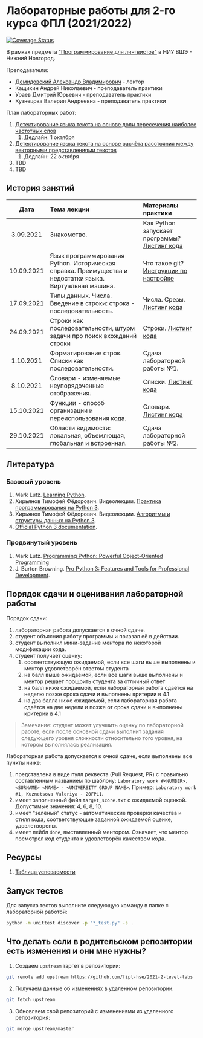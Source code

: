 # Лабораторные работы для 2-го курса ФПЛ (2021/2022)

[![Coverage Status](https://coveralls.io/repos/github/fipl-hse/2021-2-level-labs/badge.svg?branch=main)](https://coveralls.io/github/fipl-hse/2021-2-level-labs?branch=main)

В рамках предмета 
["Программирование для лингвистов"](https://www.hse.ru/edu/courses/476645685) 
в НИУ ВШЭ - Нижний Новгород.

Преподаватели: 

* [Демидовский Александр Владимирович](https://www.hse.ru/staff/demidovs) - лектор
* Кащихин Андрей Николаевич - преподаватель практики
* Ураев Дмитрий Юрьевич - преподаватель практики
* Кузнецова Валерия Андреевна - преподаватель практики

План лабораторных работ:

1. [Детектирование языка текста на основе доли пересечения наиболее частотных слов](./lab_1/lab_1.md)
   1. Дедлайн: 1 октября 
2. [Детектирование языка текста на основе расчёта расстояния между векторными представлениями текстов](./lab_2/lab_2.md)
   1. Дедлайн: 22 октября
3. TBD
4. TBD

## История занятий

|Дата|Тема лекции|Материалы практики|
|:--:|:---|:---|
|3.09.2021|Знакомство.|Как Python запускает программы? [Листинг кода](./seminars/09.03.2021/practice_1.py)|
|10.09.2021|Язык программирования Python. Историческая справка. Преимущества и недостатки языка. Виртуальная машина.|Что такое git? [Инструкции по настройке](./seminars/09.10.2021/practice_2.md)|
|17.09.2021| Типы данных. Числа. Введение в строки: строка - последовательность.| Числа. Срезы. [Листинг кода](./seminars/09.17.2021/practice_3.py)|
|24.09.2021| Строки как последовательности, штурм задачи про поиск вхождений строки| Строки. [Листинг кода](./seminars/09.24.2021/practice_4.py)|
|1.10.2021| Форматирование строк. Списки как последовательности. | Сдача лабораторной работы №1. |
|8.10.2021| Словари - изменяемые неупорядоченные отображения. | Списки. [Листинг кода](./seminars/10.08.2021/practice_6.py)|
|15.10.2021| Функции - способ организации и переиспользования кода. | Словари. [Листинг кода](./seminars/10.14.2021/practice_7.py)|
|29.10.2021| Области видимости: локальная, объемлющая, глобальная и встроенная. | Сдача лабораторной работы №2.|

## Литература

### Базовый уровень

1. Mark Lutz. 
   [Learning Python](https://www.amazon.com/Learning-Python-5th-Mark-Lutz/dp/1449355730).
2. Хирьянов Тимофей Фёдорович. Видеолекции. 
   [Практика программирования на Python 3](https://www.youtube.com/watch?v=fgf57Sa5A-A&list=PLRDzFCPr95fLuusPXwvOPgXzBL3ZTzybY).
3. Хирьянов Тимофей Фёдорович. Видеолекции. 
   [Алгоритмы и структуры данных на Python 3](https://www.youtube.com/watch?v=KdZ4HF1SrFs&list=PLRDzFCPr95fK7tr47883DFUbm4GeOjjc0).
4. [Official Python 3 documentation](https://docs.python.org/3/).

### Продвинутый уровень

1. Mark Lutz.
   [Programming Python: Powerful Object-Oriented Programming](https://www.amazon.com/Programming-Python-Powerful-Object-Oriented/dp/0596158106)
1. J. Burton Browning. 
   [Pro Python 3: Features and Tools for Professional Development](https://www.amazon.com/Pro-Python-Features-Professional-Development/dp/1484243846).

## Порядок сдачи и оценивания лабораторной работы

Порядок сдачи:

1. лабораторная работа допускается к очной сдаче.
2. студент объяснил работу программы и показал её в действии.
3. студент выполнил мини-задание ментора по некоторой модификации кода.
4. студент получает оценку:
   1. соответствующую ожидаемой, если все шаги выше выполнены и ментор удовлетворён ответом студента
   2. на балл выше ожидаемой, если все шаги выше выполнены и ментор решает поощрить студента за отличный ответ
   3. на балл ниже ожидаемой, если лабораторная работа сдаётся на неделю позже срока сдачи и выполнены критерии в 4.1
   4. на два балла ниже ожидаемой, если лабораторная работа сдаётся на две недели и позже от срока сдачи и выполнены критерии в 4.1

> Замечание: студент может улучшить оценку по лабораторной работе, если после основной сдачи выполнит 
> задания следующего уровня сложности
> относительно того уровня, на котором выполнялась реализация.

Лабораторная работа допускается к очной сдаче, если выполнены все пункты ниже:

1. представлена в виде пулл реквеста (Pull Request, PR) с правильно составленным названием по шаблону:
   `Laboratory work #<NUMBER>, <SURNAME> <NAME> - <UNIVERSITY GROUP NAME>`. Пример: `Laboratory work #1, Kuznetsova Valeriya - 20FPL1`.
2. имеет заполненный файл `target_score.txt` с ожидаемой оценкой. Допустимые значения: 4, 6, 8, 10.
3. имеет "зелёный" статус - автоматические проверки качества и стиля кода, соответствующие заданной ожидаемой оценке, удовлетворены.
4. имеет лейбл `done`, выставленный ментором. Означает, что ментор посмотрел код студента и удовлетворён качеством кода.

## Ресурсы

1. [Таблица успеваемости](https://docs.google.com/spreadsheets/d/1haOOmZQqzo9xykCbpeJ7uP1ZgO7N_Hsrhpb1apZtiDE/edit?usp=sharing)

## Запуск тестов

Для запуска тестов выполните следующую команду в папке с лабораторной работой:

```bash
python -m unittest discover -p "*_test.py" -s .
```

## Что делать если в родительском репозитории есть изменения и они мне нужны?

1. Создаем `upstream` таргет в репозитории:

```bash
git remote add upstream https://github.com/fipl-hse/2021-2-level-labs
```

2. Получаем данные об изменениях в удаленном репозитории:

```bash
git fetch upstream
```

3. Обновляем свой репозиторий с изменениями из удаленного репозитория:

```bash
git merge upstream/master
```
